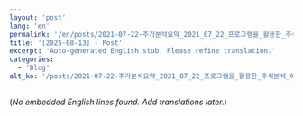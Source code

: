 ```yaml
---
layout: 'post'
lang: 'en'
permalink: '/en/posts/2021-07-22-주가분석요약_2021_07_22_프로그램을_활용한_주식분석_예상결과_08_55_56/'
title: '[2025-08-13] - Post'
excerpt: 'Auto-generated English stub. Please refine translation.'
categories:
  - 'Blog'
alt_ko: '/posts/2021-07-22-주가분석요약_2021_07_22_프로그램을_활용한_주식분석_예상결과_08_55_56/'
---
```


(*No embedded English lines found. Add translations later.*)
